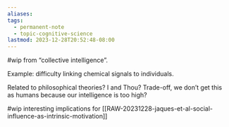 ```yaml
---
aliases: 
tags:
  - permanent-note
  - topic-cognitive-science
lastmod: 2023-12-28T20:52:48-08:00
---
```

#wip from “collective intelligence”.

Example: difficulty linking chemical signals to individuals.

Related to philosophical theories? I and Thou? Trade-off, we don’t get this as humans because our intelligence is too high?

#wip interesting implications for [[RAW-20231228-jaques-et-al-social-influence-as-intrinsic-motivation]]